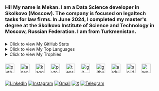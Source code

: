 <h3 align="left">Hi! My name is Mekan. I am a Data Science developer in Skolkovo (Moscow). The company is focused on legaltech tasks for law firms. In June 2024, I completed my master's degree at the Skolkovo Institute of Science and Technology in Moscow, Russian Federation. I am from Turkmenistan.</h3>

###

<details>
<summary>Click to view My GitHub Stats</summary>

[![Your GitHub stats](https://github-readme-stats.vercel.app/api?username=mekan-hojayev&show_icons=true&theme=radical)](https://github.com/anuraghazra/github-readme-stats)

</details>

<details>
<summary>Click to view My Top Languages</summary>

[![Top Langs](https://github-readme-stats.vercel.app/api/top-langs/?username=mekan-hojayev&layout=compact&theme=radical)](https://github.com/anuraghazra/github-readme-stats)

</details>

<details>
<summary>Click to view My Trophies</summary>

[![trophy](https://github-profile-trophy.vercel.app/?username=mekan-hojayev&theme=onedark)](https://github.com/ryo-ma/github-profile-trophy)

</details>


###

<div align="left">
  <img src="https://cdn.jsdelivr.net/gh/devicons/devicon/icons/python/python-original.svg" height="30" alt="python logo"  />
  <img width="12" />
  <img src="https://cdn.jsdelivr.net/gh/devicons/devicon/icons/anaconda/anaconda-original.svg" height="30" alt="anaconda logo"  />
  <img width="12" />
  <img src="https://cdn.jsdelivr.net/gh/devicons/devicon/icons/kaggle/kaggle-original.svg" height="30" alt="kaggle logo"  />
  <img width="12" />
  <img src="https://cdn.jsdelivr.net/gh/devicons/devicon/icons/pytorch/pytorch-original.svg" height="30" alt="pytorch logo"  />
  <img width="12" />
  <img src="https://cdn.jsdelivr.net/gh/devicons/devicon/icons/tensorflow/tensorflow-original.svg" height="30" alt="tensorflow logo"  />
  <img width="12" />
  <img src="https://cdn.jsdelivr.net/gh/devicons/devicon/icons/git/git-original.svg" height="30" alt="git logo"  />
  <img width="12" />
  <img src="https://cdn.jsdelivr.net/gh/devicons/devicon/icons/github/github-original.svg" height="30" alt="github logo"  />
  <img width="12" />
  <img src="https://cdn.jsdelivr.net/gh/devicons/devicon/icons/arduino/arduino-original.svg" height="30" alt="arduino logo"  />
  <img width="12" />
  <img src="https://cdn.jsdelivr.net/gh/devicons/devicon/icons/solidity/solidity-original.svg" height="30" alt="solidity logo"  />
  <img width="12" />
  <img src="https://uxwing.com/wp-content/themes/uxwing/download/web-app-development/web-3-icon.svg" height="30" alt="web3 logo"  />
</div>


###

[![LinkedIn](https://img.shields.io/badge/LinkedIn-0077B5?style=for-the-badge&logo=linkedin&logoColor=white)](https://www.linkedin.com/in/mekan-hojayev-92b711298)
[![Instagram](https://img.shields.io/badge/Instagram-E4405F?style=for-the-badge&logo=instagram&logoColor=white)](https://www.instagram.com/mekanhojayevofficial)
[![Gmail](https://img.shields.io/badge/Gmail-D14836?style=for-the-badge&logo=gmail&logoColor=white)](mailto:mekanhojayev97@gmail.com)
[![X](https://img.shields.io/badge/X-000000?style=for-the-badge&logo=x&logoColor=white)](https://x.com/hojayevofficial)
[![Telegram](https://img.shields.io/badge/Telegram-2CA5E0?style=for-the-badge&logo=telegram&logoColor=white)](https://t.me/mekanhojayev97)

###

<br clear="both">

